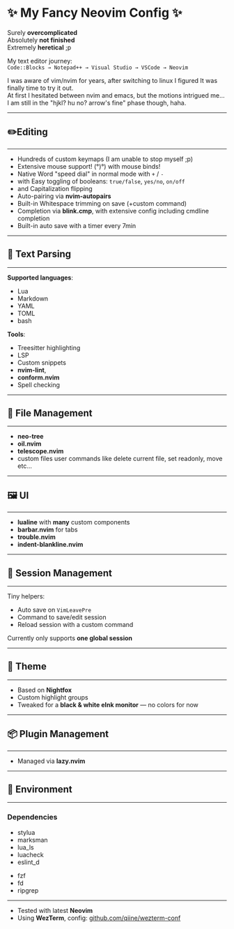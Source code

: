 
# ✨ My Fancy Neovim Config ✨

Surely **overcomplicated**  
Absolutely **not finished**  
Extremely **heretical** ;p

My text editor journey:  
`Code::Blocks → Notepad++ → Visual Studio → VSCode → Neovim`

I was aware of vim/nvim for years, after switching to linux I figured It was  
finally time to try it out.  
At first I hesitated between nvim and emacs, but the motions intrigued me...  
I am still in the "hjkl? hu no? arrow's fine" phase though, haha.  


  ---
## ✏️Editing
---

- Hundreds of custom keymaps (I am unable to stop myself ;p)  
- Extensive mouse support! (°)°) with mouse binds! 
- Native Word "speed dial" in normal mode with `+` / `-`  
- with Easy toggling of booleans: `true/false`, `yes/no`, `on/off`  
- and Capitalization flipping  
- Auto-pairing via **nvim-autopairs**  
- Built-in Whitespace trimming on save (+custom command)  
- Completion via **blink.cmp**, with extensive config including cmdline 
  completion
- Built-in auto save with a timer every 7min


---
## 🧠 Text Parsing
---
**Supported languages**:
- Lua  
- Markdown  
- YAML  
- TOML
- bash

**Tools**:
- Treesitter highlighting  
- LSP  
- Custom snippets  
- **nvim-lint**, 
- **conform.nvim**  
- Spell checking


---
## 📂 File Management
---
- **neo-tree**  
- **oil.nvim**  
- **telescope.nvim**
- custom files user commands like delete current file, set readonly, move etc...


---
## 🖼 UI
---
- **lualine** with **many** custom components  
- **barbar.nvim** for tabs  
- **trouble.nvim**  
- **indent-blankline.nvim**


---
## 💾 Session Management
---
Tiny helpers:
- Auto save on `VimLeavePre`  
- Command to save/edit session  
- Reload session with a custom command

Currently only supports **one global session**


---
## 🎨 Theme
---
- Based on **Nightfox**  
- Custom highlight groups  
- Tweaked for a **black & white eInk monitor** — no colors for now


---
## 📦 Plugin Management
---
- Managed via **lazy.nvim**


---
## 🧪 Environment
---
### Dependencies
- stylua
- marksman
- lua_ls
- luacheck
- eslint_d
* fzf
* fd
* ripgrep

---

- Tested with latest **Neovim**  
- Using **WezTerm**, config: [github.com/qiine/wezterm-conf](https://github.com/qiine/wezterm-conf)

